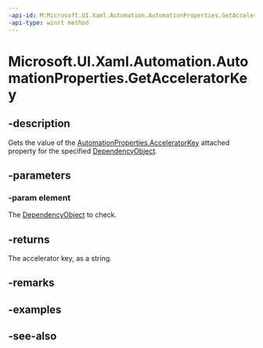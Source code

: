 ```yaml
---
-api-id: M:Microsoft.UI.Xaml.Automation.AutomationProperties.GetAcceleratorKey(Microsoft.UI.Xaml.DependencyObject)
-api-type: winrt method
---
```


<!-- Method syntax
public string GetAcceleratorKey(Windows.UI.Xaml.DependencyObject element)
-->

# Microsoft.UI.Xaml.Automation.AutomationProperties.GetAcceleratorKey

## -description
Gets the value of the [AutomationProperties.AcceleratorKey](automationproperties_acceleratorkey.md) attached property for the specified [DependencyObject](../microsoft.ui.xaml/dependencyobject.md).

## -parameters
### -param element
The [DependencyObject](../microsoft.ui.xaml/dependencyobject.md) to check.

## -returns
The accelerator key, as a string.

## -remarks

## -examples

## -see-also
